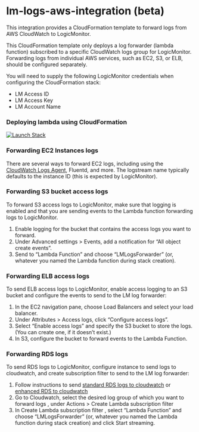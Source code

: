 # lm-logs-aws-integration (beta)
This integration provides a CloudFormation template to forward logs from AWS CloudWatch to LogicMonitor.

This CloudFormation template only deploys a log forwarder (lambda function) subscribed to a specific CloudWatch logs group for LogicMonitor. 
Forwarding logs from individual AWS services, such as EC2, S3, or ELB, should be configured separately.

You will need to supply the following LogicMonitor credentials when configuring the CloudFormation stack:
* LM Access ID
* LM Access Key
* LM Account Name

### Deploying lambda using CloudFormation
[![Launch Stack](https://s3.amazonaws.com/cloudformation-examples/cloudformation-launch-stack.png)](https://console.aws.amazon.com/cloudformation/home#/stacks/create/review?stackName=lm-forwarder&templateURL=https://lm-logs-forwarder.s3.amazonaws.com/latest.yaml)

### Forwarding EC2 Instances logs

There are several ways to forward EC2 logs, including using the [CloudWatch Logs Agent](https://docs.aws.amazon.com/AmazonCloudWatch/latest/logs/QuickStartEC2Instance.html), Fluentd, and more. 
The logstream name typically defaults to the instance ID (this is expected by LogicMonitor).

### Forwarding S3 bucket access logs
To forward S3 access logs to LogicMonitor, make sure that logging is enabled and that you are sending events to the 
Lambda function forwarding logs to LogicMonitor. 

1. Enable logging for the bucket that contains the access logs you want to forward.
2. Under Advanced settings > Events, add a notification for “All object create events”. 
3. Send to “Lambda Function” and choose “LMLogsForwarder” (or, whatever you named the Lambda function during stack creation).

### Forwarding ELB access logs
To send ELB access logs to LogicMonitor, enable access logging to an S3 bucket and configure the events to send to the LM log forwarder:

1. In the EC2 navigation pane, choose Load Balancers and select your load balancer.
2. Under Attributes > Access logs, click “Configure access logs”.
3. Select “Enable access logs” and specify the S3 bucket to store the logs. (You can create one, if it doesn’t exist.)
4. In S3, configure the bucket to forward events to the Lambda Function.

### Forwarding RDS logs
To send RDS logs to LogicMonitor, configure instance to send logs to cloudwatch, and create subscription filter to send to the LM log forwarder:

1. Follow instructions to send [standard RDS logs to cloudwatch](https://aws.amazon.com/blogs/database/monitor-amazon-rds-for-mysql-and-mariadb-logs-with-amazon-cloudwatch/) or  [enhanced RDS to cloudwatch](https://docs.aws.amazon.com/AmazonRDS/latest/UserGuide/USER_Monitoring.OS.html)
2. Go to Cloudwatch, select the desired log group of which you want to forward logs , under Actions > Create Lambda subscription filter
3. In Create Lambda subscription filter , select “Lambda Function” and choose “LMLogsForwarder” (or, whatever you named the Lambda function during stack creation) and click Start streaming.
